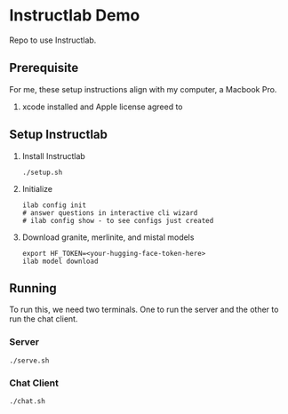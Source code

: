 # Instructlab Demo

Repo to use Instructlab.

## Prerequisite

For me, these setup instructions align with my computer, a Macbook Pro.

1. xcode installed and Apple license agreed to

## Setup Instructlab

1. Install Instructlab

    ```shell
    ./setup.sh
    ```

2. Initialize

    ```shell
    ilab config init
    # answer questions in interactive cli wizard
    # ilab config show - to see configs just created
    ```

3. Download granite, merlinite, and mistal models

    ```shell
    export HF_TOKEN=<your-hugging-face-token-here>
    ilab model download
    ```

## Running

To run this, we need two terminals.
One to run the server and the other to run the chat client.

### Server

```shell
./serve.sh
```

### Chat Client

```shell
./chat.sh
```
